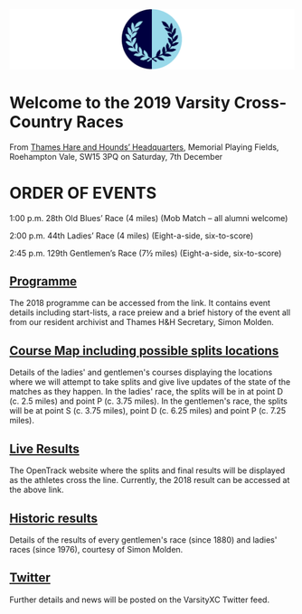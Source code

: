 ![VM Logo](VMLogo-Banner-20Nov18.png)

# Welcome to the 2019 Varsity Cross-Country Races

From [Thames Hare and Hounds’ Headquarters](https://www.google.co.uk/maps/place/Richard+Evans+Memorial+Playing+Fields,+Roehampton+Vale,+Wimbledon,+London+SW15+3PQ/@51.436469,-0.2617758,2165m/data=!3m1!1e3!4m5!3m4!1s0x48760ec95afaa43f:0xfc203bb538bd992a!8m2!3d51.436469!4d-0.2530211),
Memorial Playing Fields, Roehampton Vale, SW15 3PQ
on Saturday, 7th December


# ORDER OF EVENTS

1:00 p.m. 28th Old Blues’ Race (4 miles)
(Mob Match – all alumni welcome)

2:00 p.m. 44th Ladies’ Race (4 miles)
(Eight-a-side, six-to-score)

2:45 p.m. 129th Gentlemen’s Race (7½ miles)
(Eight-a-side, six-to-score)

## [Programme](/2018-VMProgramme-01Dec18.pdf)

The 2018 programme can be accessed from the link. It contains event details including start-lists, a race preiew and a brief history of the event all from our resident archivist and Thames H&H Secretary, Simon Molden.

## [Course Map including possible splits locations](/VMCourse-SplitsLocations-20Nov18.png)

Details of the ladies' and gentlemen's courses displaying the locations where we will attempt to take splits and give live updates of the state of the matches as they happen. In the ladies' race, the splits will be in at point D (c. 2.5 miles) and point P (c. 3.75 miles). In the gentlemen's race, the splits will be at point S (c. 3.75 miles), point D (c. 6.25 miles) and point P (c. 7.25 miles).

## [Live Results](https://data.opentrack.run/x/2018/GBR/varsityxc/)

The OpenTrack website where the splits and final results will be displayed as the athletes cross the line. Currently, the 2018 result can be accessed at the above link.

## [Historic results](/VarsityXC-HistoricResults.pdf)

Details of the results of every gentlemen's race (since 1880) and ladies' races (since 1976), courtesy of Simon Molden.

## [Twitter](https://twitter.com/oxfcamxc?lang=en)

Further details and news will be posted on the VarsityXC Twitter feed.


